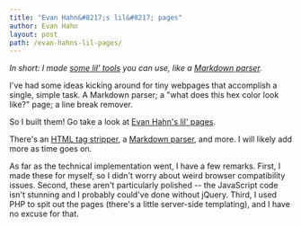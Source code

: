 ```yaml
---
title: "Evan Hahn&#8217;s lil&#8217; pages"
author: Evan Hahn
layout: post
path: /evan-hahns-lil-pages/
---
```


_In short: I made [some lil' tools][1] you can use, like a [Markdown parser][2]._

I've had some ideas kicking around for tiny webpages that accomplish a single, simple task. A Markdown parser; a "what does this hex color look like?" page; a line break remover.

So I built them! Go take a look at [Evan Hahn's lil' pages][1].

There's an [HTML tag stripper][3], a [Markdown parser][2], and more. I will likely add more as time goes on.

As far as the technical implementation went, I have a few remarks. First, I made these for myself, so I didn't worry about weird browser compatibility issues. Second, these aren't particularly polished -- the JavaScript code isn't stunning and I probably could've done without jQuery. Third, I used PHP to spit out the pages (there's a little server-side templating), and I have no excuse for that.

[1]: https://evanhahn.com/tape/lil/
[2]: https://evanhahn.com/tape/lil/markdown.php
[3]: https://evanhahn.com/tape/lil/html_strip.php
